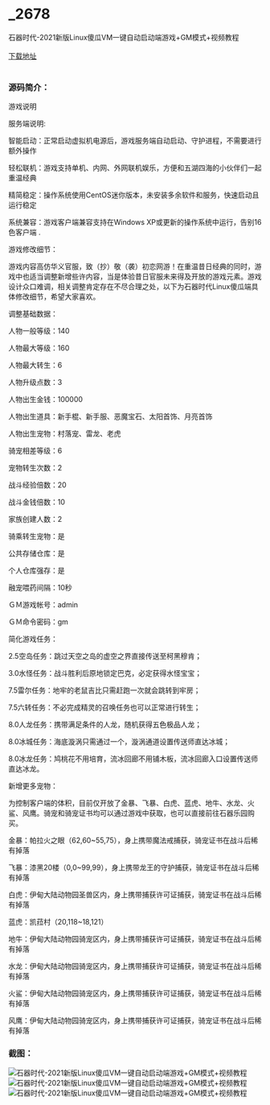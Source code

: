 # _2678
石器时代-2021新版Linux傻瓜VM一键自动启动端游戏+GM模式+视频教程
<br/></br>
[下载地址](https://www.uuid2.com/2678.html "下载地址")
<br/></br>
<h3>源码简介：</h3>
<p>游戏说明<p>
<p>服务端说明:<p>
<p>智能启动：正常启动虚拟机电源后，游戏服务端自动启动、守护进程，不需要进行额外操作<p>
<p>轻松联机：游戏支持单机、内网、外网联机娱乐，方便和五湖四海的小伙伴们一起重温经典<p>
<p>精简稳定：操作系统使用CentOS迷你版本，未安装多余软件和服务，快速启动且运行稳定<p>
<p>系统兼容：游戏客户端兼容支持在Windows XP或更新的操作系统中运行，告别16色客户端 .<p>
<p>游戏修改细节：<p>
<p>游戏内容高仿华义官服，致（抄）敬（袭）初恋网游！在重温昔日经典的同时，游戏中也适当调整新增些许内容，当是体验昔日官服未来得及开放的游戏元素。游戏设计众口难调，相关调整肯定存在不尽合理之处，以下为石器时代Linux傻瓜端具体修改细节，希望大家喜欢。<p>
<p>调整基础数据：<p>
<p>人物一般等级：140<p>
<p>人物最大等级：160<p>
<p>人物最大转生：6<p>
<p>人物升级点数：3<p>
<p>人物出生金钱：100000<p>
<p>人物出生道具：新手棍、新手服、恶魔宝石、太阳首饰、月亮首饰<p>
<p>人物出生宠物：村落宠、雷龙、老虎<p>
<p>骑宠相差等级：6<p>
<p>宠物转生次数：2<p>
<p>战斗经验倍数：20<p>
<p>战斗金钱倍数：10<p>
<p>家族创建人数：2<p>
<p>骑乘转生宠物：是<p>
<p>公共存储仓库：是<p>
<p>个人仓库强存：是<p>
<p>融宠喂药间隔：10秒<p>
<p>ＧＭ游戏帐号：admin<p>
<p>ＧＭ命令密码：gm<p>
<p>简化游戏任务：<p>
<p>2.5空岛任务：跳过天空之岛的虚空之界直接传送至柯黑穆肯；<p>
<p>3.0水怪任务：战斗胜利后原地锁定巴克，必定获得水怪宝宝；<p>
<p>7.5雷尔任务：地牢的老鼠吉比只需赶跑一次就会跳转到牢房；<p>
<p>7.5六转任务：不必完成精灵的召唤任务也可以正常进行转生；<p>
<p>8.0人龙任务：携带满足条件的人龙，随机获得五色极品人龙；<p>
<p>8.0冰城任务：海底漩涡只需通过一个，漩涡通道设置传送师直达冰城；<p>
<p>8.0冰龙任务：鸠桃花不用培育，流冰回廊不用铺木板，流冰回廊入口设置传送师直达冰龙。<p>
<p>新增更多宠物：<p>
<p>为控制客户端的体积，目前仅开放了金暴、飞暴、白虎、蓝虎、地牛、水龙、火鲨、风鹰。骑宠和骑宠证书均可以通过游戏中获取，也可以直接前往石器乐园购买。<p>
<p>金暴：帕拉火之眼（62,60~55,75），身上携带魔法戒捕获，骑宠证书在战斗后稀有掉落<p>
<p>飞暴：漆黑20楼（0,0~99,99），身上携带龙王的守护捕获，骑宠证书在战斗后稀有掉落<p>
<p>白虎：伊甸大陆动物园圣兽区内，身上携带捕获许可证捕获，骑宠证书在战斗后稀有掉落<p>
<p>蓝虎：凯菈村（20,118~18,121）<p>
<p>地牛：伊甸大陆动物园骑宠区内，身上携带捕获许可证捕获，骑宠证书在战斗后稀有掉落<p>
<p>水龙：伊甸大陆动物园骑宠区内，身上携带捕获许可证捕获，骑宠证书在战斗后稀有掉落<p>
<p>火鲨：伊甸大陆动物园骑宠区内，身上携带捕获许可证捕获，骑宠证书在战斗后稀有掉落<p>
<p>风鹰：伊甸大陆动物园骑宠区内，身上携带捕获许可证捕获，骑宠证书在战斗后稀有掉落<p>
<h3>截图：</h3>
<img src="https://www.uuid2.com/wp-content/uploads/img/202105/622c695993.jpg" alt="石器时代-2021新版Linux傻瓜VM一键自动启动端游戏+GM模式+视频教程"><img src="https://www.uuid2.com/wp-content/uploads/img/202105/60c8883323.jpg" alt="石器时代-2021新版Linux傻瓜VM一键自动启动端游戏+GM模式+视频教程"><img src="https://www.uuid2.com/wp-content/uploads/img/202105/2c0f9ba758.jpg" alt="石器时代-2021新版Linux傻瓜VM一键自动启动端游戏+GM模式+视频教程">
